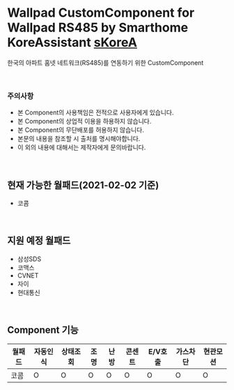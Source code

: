 # Wallpad CustomComponent for Wallpad RS485 by Smarthome KoreAssistant [sKoreA][skorea_link]

한국의 아파트 홈넷 네트워크(RS485)를 연동하기 위한 CustomComponent

<br>

### 주의사항
- 본 Component의 사용책임은 전적으로 사용자에게 있습니다.
- 본 Component의 상업적 이용을 하용하지 않습니다.
- 본 Component의 무단배포를 허용하지 않습니다.
- 본문의 내용을 참조할 시 출처를 명시해야합니다.
- 이 외의 내용에 대해서는 제작자에게 문의바랍니다.

<br>

## 현재 가능한 월패드(2021-02-02 기준)
- 코콤

<br>

## 지원 예정 월패드
- 삼성SDS
- 코맥스
- CVNET
- 자이
- 현대통신

<br>

## Component 기능
| 월패드 | 자동인식 | 상태조회 | 조명 | 난방 | 콘센트 | E/V호출 | 가스차단 | 현관모션 |
| ---- | ---- | ---- | ---- | ---- | ---- | ---- | ---- | ---- |
| 코콤 | O | O | O | O | O | O | O | O | O | O |

[skorea_link]: https://cafe.naver.com/koreassistant
